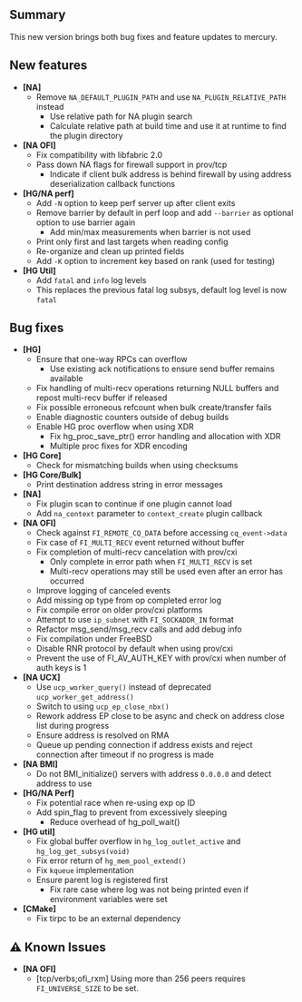 ## Summary

This new version brings both bug fixes and feature updates to mercury.

## New features

- __[NA]__
  - Remove `NA_DEFAULT_PLUGIN_PATH` and use `NA_PLUGIN_RELATIVE_PATH` instead
    - Use relative path for NA plugin search
    - Calculate relative path at build time and use it at runtime to find the plugin directory
- __[NA OFI]__
  - Fix compatibility with libfabric 2.0
  - Pass down NA flags for firewall support in prov/tcp
    - Indicate if client bulk address is behind firewall by using address deserialization callback functions
- __[HG/NA perf]__
  - Add `-N` option to keep perf server up after client exits
  - Remove barrier by default in perf loop and add `--barrier` as optional option to use barrier again
    - Add min/max measurements when barrier is not used
  - Print only first and last targets when reading config
  - Re-organize and clean up printed fields
  - Add `-K` option to increment key based on rank (used for testing)
- __[HG Util]__
  - Add `fatal` and `info` log levels
  - This replaces the previous fatal log subsys, default log level is now `fatal`

## Bug fixes

- __[HG]__
  - Ensure that one-way RPCs can overflow
    - Use existing ack notifications to ensure send buffer remains available
  - Fix handling of multi-recv operations returning NULL buffers and repost multi-recv buffer if released
  - Fix possible erroneous refcount when bulk create/transfer fails
  - Enable diagnostic counters outside of debug builds
  - Enable HG proc overflow when using XDR
    - Fix hg_proc_save_ptr() error handling and allocation with XDR
    - Multiple proc fixes for XDR encoding
- __[HG Core]__
  - Check for mismatching builds when using checksums
- __[HG Core/Bulk]__
  - Print destination address string in error messages
- __[NA]__
  - Fix plugin scan to continue if one plugin cannot load
  - Add `na_context` parameter to `context_create` plugin callback
- __[NA OFI]__
  - Check against `FI_REMOTE_CQ_DATA` before accessing `cq_event->data`
  - Fix case of `FI_MULTI_RECV` event returned without buffer
  - Fix completion of multi-recv cancelation with prov/cxi
    - Only complete in error path when `FI_MULTI_RECV` is set
    - Multi-recv operations may still be used even after an error has occurred
  - Improve logging of canceled events
  - Add missing op type from op completed error log
  - Fix compile error on older prov/cxi platforms
  - Attempt to use `ip_subnet` with `FI_SOCKADDR_IN` format
  - Refactor msg_send/msg_recv calls and add debug info
  - Fix compilation under FreeBSD
  - Disable RNR protocol by default when using prov/cxi
  - Prevent the use of FI_AV_AUTH_KEY with prov/cxi when number of auth keys is 1
- __[NA UCX]__
  - Use `ucp_worker_query()` instead of deprecated `ucp_worker_get_address()`
  - Switch to using `ucp_ep_close_nbx()`
  - Rework address EP close to be async and check on address close list during progress
  - Ensure address is resolved on RMA
  - Queue up pending connection if address exists and reject connection after timeout if no progress is made
- __[NA BMI]__
  - Do not BMI_initialize() servers with address `0.0.0.0` and detect address to use
- __[HG/NA Perf]__
  - Fix potential race when re-using exp op ID
  - Add spin_flag to prevent from excessively sleeping
    - Reduce overhead of hg_poll_wait()
- __[HG util]__
  - Fix global buffer overflow in `hg_log_outlet_active` and `hg_log_get_subsys(void)`
  - Fix error return of `hg_mem_pool_extend()`
  - Fix `kqueue` implementation
  - Ensure parent log is registered first
    - Fix rare case where log was not being printed even if environment variables were set
- __[CMake]__
  - Fix tirpc to be an external dependency

## :warning: Known Issues

- __[NA OFI]__
    - [tcp/verbs;ofi_rxm] Using more than 256 peers requires `FI_UNIVERSE_SIZE` to be set.
